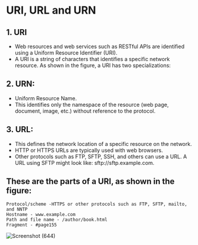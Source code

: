 # URI, URL and URN

## 1. URI

- Web resources and web services such as RESTful APIs are identified using a Uniform Resource Identifier (URI). 
- A URI is a string of characters that identifies a specific network resource. As shown in the figure, a URI has two specializations: 

## 2. URN:

- Uniform Resource Name.
- This identifies only the namespace of the resource (web page, document, image, etc.) without reference to the protocol.

## 3. URL:

- This defines the network location of a specific resource on the network. 
- HTTP or HTTPS URLs are typically used with web browsers. 
- Other protocols such as FTP, SFTP, SSH, and others can use a URL. A URL using SFTP might look like: sftp://sftp.example.com.

## These are the parts of a URI, as shown in the figure:

    Protocol/scheme -HTTPS or other protocols such as FTP, SFTP, mailto, and NNTP
    Hostname - www.example.com
    Path and file name - /author/book.html
    Fragment - #page155
    
![Screenshot (644)](https://user-images.githubusercontent.com/63872951/173247773-93a4ea94-f268-4cbb-91fc-b2a7610507a5.png)
